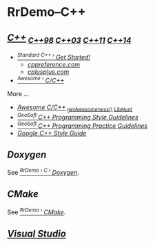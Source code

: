 # RrDemo–C++

## [*C++*](http://isocpp.org/)<sub> [*C++98*](http://iso.org/iso/catalogue_detail.htm?csnumber=25845 "ISO/IEC 14882:1998") [*C++03*](http://iso.org/iso/catalogue_detail.htm?csnumber=38110 "ISO/IEC 14882:2003") [*C++11*](http://iso.org/iso/catalogue_detail.htm?csnumber=50372 "ISO/IEC 14882:2011") [*C++14*](http://iso.org/iso/catalogue_detail.htm?csnumber=64029 "ISO/IEC 14882:2014")</sub>
- [<sup>*Standard C++* › </sup>*Get Started!*](http://isocpp.org/get-started)
    - [*cppreference.com*](http://cppreference.com/)
    - [*cplusplus.com*](http://cplusplus.com/)
- [<sup>*Awesome* › </sup>*C/C++*](http://fffaraz.github.io/awesome-cpp/)

More ...
- [*Awesome C/C++*](http://github.com/fffaraz/awesome-cpp)<sub> [*getAwesomeness()*](http://getawesomeness.herokuapp.com/get/cpp) [*LibHunt*](http://cpp.libhunt.com/)</sub>
- [<sup>*GeoSoft* </sup>*C++ Programming Style Guidelines*](http://geosoft.no/development/cppstyle.html)
- [<sup>*GeoSoft* </sup>*C++ Programming Practice Guidelines*](http://geosoft.no/development/cpppractice.html)
- [*Google C++ Style Guide*](http://google.github.io/styleguide/cppguide)

## *Doxygen*
See [<sup>*RrDemo* › *C* › </sup>*Doxygen*](../c/readme.md#doxygen).

## *CMake*
See [<sup>*RrDemo* › </sup>*CMake*](../cmake/readme.md).

## [*Visual Studio*](http://visualstudio.com/)
